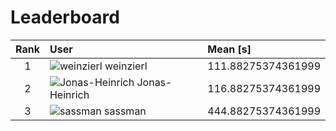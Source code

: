 # Leaderboard

| Rank | User     | Mean [s] |
|:------:|:----------|:----------|
| 1 | ![weinzierl](https://github.com/weinzierl.png?size=128) weinzierl | 111.88275374361999 |
| 2 | ![Jonas-Heinrich](https://github.com/Jonas-Heinrich.png?size=128) Jonas-Heinrich | 116.88275374361999 |
| 3 | ![sassman](https://github.com/sassman.png?size=128) sassman | 444.88275374361999 |
